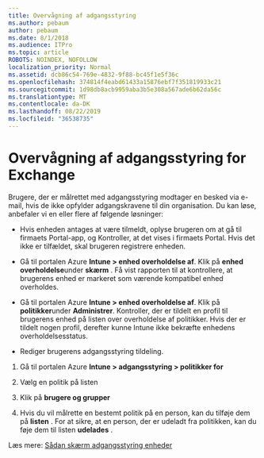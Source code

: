 ```yaml
---
title: Overvågning af adgangsstyring
ms.author: pebaum
author: pebaum
ms.date: 8/1/2018
ms.audience: ITPro
ms.topic: article
ROBOTS: NOINDEX, NOFOLLOW
localization_priority: Normal
ms.assetid: dcb86c54-769e-4832-9f88-bc45f1e5f36c
ms.openlocfilehash: 374814f4eabd61433a15876ebf7f351819933c21
ms.sourcegitcommit: 1d98db8acb9959aba3b5e308a567ade6b62da56c
ms.translationtype: MT
ms.contentlocale: da-DK
ms.lasthandoff: 08/22/2019
ms.locfileid: "36538735"
---
```

# <a name="monitoring-conditional-access-for-exchange"></a>Overvågning af adgangsstyring for Exchange

Brugere, der er målrettet med adgangsstyring modtager en besked via e-mail, hvis de ikke opfylder adgangskravene til din organisation. Du kan løse, anbefaler vi en eller flere af følgende løsninger:
  
- Hvis enheden antages at være tilmeldt, oplyse brugeren om at gå til firmaets Portal-app, og Kontroller, at det vises i firmaets Portal. Hvis det ikke er tilfældet, skal brugeren registrere enheden.
    
- Gå til portalen Azure **Intune \> enhed overholdelse af**. Klik på **enhed overholdelse**under **skærm** . Få vist rapporten til at kontrollere, at brugerens enhed er markeret som værende kompatibel enhed overholdes. 
    
- Gå til portalen Azure **Intune \> enhed overholdelse af**. Klik på **politikker**under **Administrer**. Kontroller, der er tildelt en profil til brugerens enhed på listen over overholdelse af politikker. Hvis der er tildelt nogen profil, derefter kunne Intune ikke bekræfte enhedens overholdelsesstatus. 
    
- Rediger brugerens adgangsstyring tildeling.
    
1. Gå til portalen Azure **Intune \> adgangsstyring \> politikker for**
    
2. Vælg en politik på listen
    
3. Klik på **brugere og grupper**
    
4. Hvis du vil målrette en bestemt politik på en person, kan du tilføje dem på **listen** . For at sikre, at en person, der er udeladt fra politikken, kan du føje dem til listen **udelades** . 
    
Læs mere: [Sådan skærm adgangsstyring enheder](https://docs.microsoft.com/intune/conditional-access-exchange-monitor)
  

